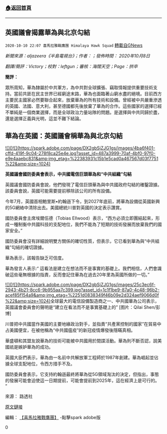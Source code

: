 ###  [:house:返回首頁](https://github.com/ourhimalayas/txt)
---

## 英國議會揭露華為與北京勾結
`2020-10-10 22:07 喜馬拉雅戰鷹團 Himalaya Hawk Squad` [轉載自GNews](https://gnews.org/zh-hant/416645/)

*新聞來源：aljazeera《半島電視台》；作者：；發佈時間： 2020年10月8日*

*翻譯/簡評：Victory；校對：leftgun；審核：海闊天空；Page：拱卒*

**簡評：**

眾所周知，華為隸屬於中共軍方，為中共對全球擴張、竊取情報提供重要技術支持。當前共匪在民主世界已經窮途末路，華為也面臨著山窮水盡的絕境。目前西方主要民主國家必然要聯合起來，放棄華為的所有技術和設備。曾經被中共嚴重滲透的英國、法國、意大利，甚至德國都先後放棄了華為的合作。這些國家的選擇已經不單純是一個商業選擇，而是全球政治力量站隊的問題。是選擇與中共同歸於盡，還是選擇正義與光明，這並不難下結論。

## **華為在英國：英國議會稱華為與北京勾結**

[!\[\]()!\[\](https://spark.adobe.com/page/DX2gbSjZJG1gs/images/4ba6f401-cffd-419f-9c04-278f8ca25e4e.jpg?asset_id=487a3999-70af-4bf0-97f0-e9e4aaebc831&amp;img_etag=%22383931c15b1e5cad0a467567d03f7751%22&amp;size=1024)](https://spark.adobe.com/page/DX2gbSjZJG1gs/images/4ba6f401-cffd-419f-9c04-278f8ca25e4e.jpg?asset_id=487a3999-70af-4bf0-97f0-e9e4aaebc831&amp;img_etag=%22383931c15b1e5cad0a467567d03f7751%22&amp;size=1024)

**英國議會國防委員會表示，中共國電信巨頭華為和“中共組織”勾結**

英國議會國防委員會說，他們發現了電信巨頭華為與中共國政府勾結的確鑿證據。該委員會說，英國可能需要提前移除該公司的所有設備。

今年7月，英國首相鮑里斯•約翰遜下令，到2027年底前，將華為設備從英國新興的5G網絡中清除出去。美國總統川普對英國的決定表示讚賞。

國防委員會主席埃爾伍德（Tobias Ellwood）表示，“西方必須立即團結起來，形成一種制衡中共國科技的支配地位，我們不能為了短期的技術發展而放棄我們的國家安全。”

國防委員會沒有詳細說明雙方關係的確切性質，但表示，它已看到華為與“中共組織”勾結的確切證據。

華為表示，該報告缺乏可信度。

華為發言人表示:“ 這看法是建立在想法而不是事實的基礎上。我們相信，人們會識破這些毫無根據的指責，反而會記住華為在過去20年里為英國所做的一切。”

[!\[\]()!\[\](https://spark.adobe.com/page/DX2gbSjZJG1gs/images/25c3ec6f-2943-4b21-8cc6-9b955aa7c399.jpg?asset_id=1c1f1be9-87a0-4c48-96b2-acef85f154a9&amp;img_etag=%2251d0838349f46b09e2d324aef9066d0f%22&amp;size=1024)](https://spark.adobe.com/page/DX2gbSjZJG1gs/images/25c3ec6f-2943-4b21-8cc6-9b955aa7c399.jpg?asset_id=1c1f1be9-87a0-4c48-96b2-acef85f154a9&amp;img_etag=%2251d0838349f46b09e2d324aef9066d0f%22&amp;size=1024)全球最大的電信設備製造商之一、中共國華為公司表示，英國議會委員會的聲明是“建立在看法而不是事實基礎上的” [图片：Qilai Shen/彭博]

川普把中共國當作美國的主要地緣政治對手，並指責“共產黨控制的國家”在貿易中占美國便宜，在被他稱為“中共國瘟疫”的新冠疫情爆發後隱瞞真相。

華盛頓和其盟友說華為的技術可能被中共國用於間諜活動。華為則不斷否認，說美國祇是嫉妒華為的成功。

英國大臣們表示，華為由一名前中共解放軍工程師於1987年創建。華為崛起並佔據全球支配地位，令西方措手不及。

國防委員會表示，它支持約翰遜最終將華為從5G領域淘汰的決定，但指出，事態的發展可能會迫使這一日期提前，可能會提前到2025年，這在經濟上是可行的。 ”

來源： 路透社

[原文鏈接](https://www.aljazeera.com/economy/2020/10/8/huawei-in-the-uk-parliament-body-says-firm-colludes-with-beijing)

編輯： [【喜馬拉雅戰鷹團】](https://spark.adobe.com/page/DX2gbSjZJG1gs/) -點擊spark adobe版

0

